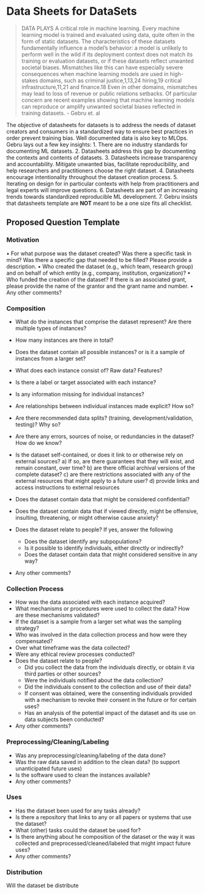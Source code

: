 # Data Sheets for DataSets
> DATA PLAYS A critical role in machine learning. Every machine learning model is trained and evaluated using data, quite often in the form of static datasets. The characteristics of these datasets fundamentally influence a model’s behavior: a model is unlikely to perform well in the wild if its deployment context does not match its training or evaluation datasets, or if these datasets reflect unwanted societal biases. Mismatches like this can have especially severe consequences when machine learning models are used in high-stakes domains, such as criminal justice,1,13,24 hiring,19 critical infrastructure,11,21 and finance.18 Even in other domains, mismatches may lead to loss of revenue or public relations setbacks. Of particular concern are recent examples showing that machine learning models can reproduce or amplify unwanted societal biases reflected in training datasets. - Gebru et. al

The objective of datasheets for datasets is to address the needs of dataset creators and consumers in a standardized way to ensure best practices in order prevent training bias. Well documented data is also key to MLOps. Gebru lays out a few key insights: 
	1. There are no industry standards for documenting ML datasets. 
	2. Datasheets address this gap by documenting the contexts and contents of datasets. 
	3. Datasheets increase transparency and accountability. Mitigate unwanted bias, facilitate reproducibility, and help researchers and practitioners choose the right dataset. 
	4. Datasheets encourage intentionality throughout the dataset creation process. 
	5. Iterating on design for in particular contexts with help from practitioners and legal experts will improve questions. 
	6. Datasheets are part of an increasing trends towards standardized reproducible ML development. 
	7. Gebru insists that datasheets template are **NOT** meant to be a one size fits all checklist. 

## Proposed Question Template 
### Motivation 
• For what purpose was the dataset created? Was there a specific task in mind? Was there a specific gap that needed to be filled? Please provide a description.
• Who created the dataset (e.g., which team, research group) and on behalf of which entity (e.g., company, institution, organization)? 
• Who funded the creation of the dataset? If there is an associated grant, please provide the name of the grantor and the grant name and number.
• Any other comments?

### Composition 
- What do the instances that comprise the dataset represent? Are there multiple types of instances?
- How many instances are there in total? 
- Does the dataset contain all possible instances? or is it a sample of instances from a larger set? 
- What does each instance consist of? Raw data? Features? 
- Is there a label or target associated with each instance? 
- Is any information missing for individual instances? 
- Are relationships between individual instances made explicit? How so? 
- Are there recommended data splits? (training, development/validation, testing)? Why so? 
- Are there any errors, sources of noise, or redundancies in the dataset? How do we know? 
- Is the dataset self-contained, or does it link to or otherwise rely on external sources? 
	a) If so, are there guarantees that they will exist, and remain constant, over time? 
	b) are there official archival versions of the complete dataset? 
	c) are there restrictions associated with any of the external resources that might apply to a future user? 
	d) provide links and access instructions to external resources 

- Does the dataset contain data that might be considered confidential? 
- Does the dataset contain data that if viewed directly, might be offensive, insulting, threatening, or might otherwise cause anxiety? 
- Does the dataset relate to people? If yes, answer the following 
	- Does the dataset identify any subpopulations? 
	- Is it possible to identify individuals, either directly or indirectly? 
	- Does the dataset contain data that might considered sensitive in any way? 
- Any other comments? 

### Collection Process 
- How was the data associated with each instance acquired? 
- What mechanisms or procedures were used to collect the data? How are these mechanisms validated? 
- If the dataset is a sample from a larger set what was the sampling strategy? 
- Who was involved in the data collection process and how were they compensated? 
- Over what timeframe was the data collected? 
- Were any ethical review processes conducted? 
- Does the dataset relate to people? 
	- Did you collect the data from the individuals directly, or obtain it via third parties or other sources? 
	- Were the individuals notified about the data collection? 
	- Did the individuals consent to the collection and use of their data? 
	- If consent was obtained, were the consenting individuals provided with a mechanism to revoke their consent in the future or for certain uses? 
	- Has an analysis of the potential impact of the dataset and its use on data subjects been conducted? 
- Any other comments? 
### Preprocessing/Cleaning/Labeling
- Was any preprocessing/cleaning/labeling of the data done? 
- Was the raw data saved in addition to the clean data? (to support unanticipated future uses)
- Is the software used to clean the instances available? 
- Any other comments? 

### Uses
- Has the dataset been used for any tasks already? 
- Is there a repository that links to any or all papers or systems that use the dataset? 
- What (other) tasks could the dataset be used for? 
- Is there anything about he composition of the dataset or the way it was collected and preprocessed/cleaned/labeled that might impact future uses? 
- Any other comments? 

### Distribution 
Will the dataset be distribute